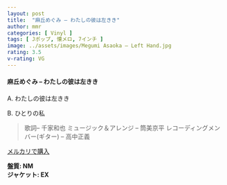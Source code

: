 ```yaml
---
layout: post
title:  "麻丘めぐみ – わたしの彼は左きき"
author: mmr
categories: [ Vinyl ]
tags: [ Jポップ, 懐メロ, 7インチ ]
image: ../assets/images/Megumi Asaoka – Left Hand.jpg
rating: 3.5
v-rating: VG
---
```


#### 麻丘めぐみ – わたしの彼は左きき

A. わたしの彼は左きき

B. ひとりの私

> 歌詞– 千家和也
ミュージック＆アレンジ – 筒美京平
レコーディングメンバー(ギター) – 高中正義

[メルカリで購入](https://jp.mercari.com/item/m39210707763)

<div class="mt-4 mb-4 d-flex align-items-center">
<strong class="mr-1">盤質: NM</strong>
</div>
<div class="mt-4 mb-4 d-flex align-items-center">
<strong class="mr-1">ジャケット: EX</strong>
</div>
